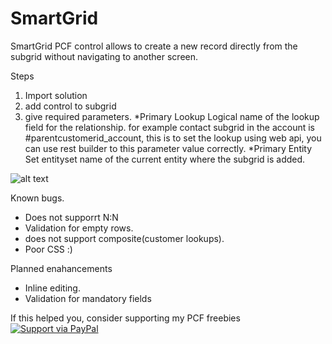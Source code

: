 # SmartGrid
SmartGrid PCF control allows to create a new record directly from the subgrid without navigating to another screen.


Steps
1. Import solution 
2. add control to subgrid
3. give required parameters.
*Primary Lookup Logical name of the lookup field for the relationship.
for example contact subgrid in the account is #parentcustomerid_account, this is to set the lookup using web api, you can use rest builder to this parameter value correctly.
*Primary Entity Set entityset name of the current entity where the subgrid is added. 

![alt text](https://github.com/nijos/SmartGrid/blob/master/smartgridgif.gif)

Known bugs.
* Does not supporrt N:N
* Validation for empty rows.
* does not support composite(customer lookups).
* Poor CSS :)

Planned enahancements
* Inline editing.
* Validation for mandatory fields

If this helped you, consider supporting my PCF freebies [![Support via PayPal](https://cdn.rawgit.com/twolfson/paypal-github-button/1.0.0/dist/button.svg)](https://paypal.me/nijojosephraju?locale.x=en_GB)



